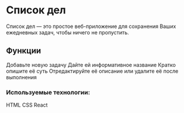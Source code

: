 # Список дел
Список дел — это простое веб-приложение для сохранения Ваших ежедневных задач, чтобы ничего не пропустить.

## Функции
Добавьте новую задачу
Дайте ей информативное название
Кратко опишите её суть
Отредактируйте её описание или удалите её после выполнения

### Используемые технологии:
HTML
CSS
React

